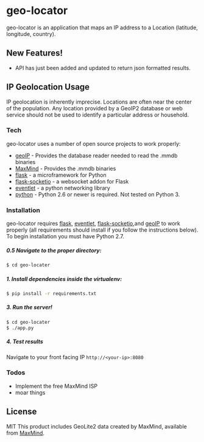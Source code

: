 # geo-locator

geo-locator is an application that maps an IP address to a Location (latitude, longitude, country).

## New Features!
  - API has just been added and updated to return json formatted results.

## IP Geolocation Usage
IP geolocation is inherently imprecise. Locations are often near the center of the population. Any location provided by a GeoIP2 database or web service should not be used to identify a particular address or household.
### Tech

geo-locator uses a number of open source projects to work properly:

* [geoIP] - Provides the database reader needed to read the .mmdb binaries
* [MaxMind] - Provides the .mmdb binaries
* [flask] - a microframework for Python
* [flask-socketio] - a websocket addon for Flask
* [eventlet] - a python networking library
* [python](https://www.python.org/download/releases/2.7/) - Python 2.6 or newer is required. Not tested on Python 3.

### Installation

geo-locator requires [flask], [eventlet], [flask-socketio],and [geoIP] to work properly (all requirements should install if you follow the instructions below). To begin installation you must have Python 2.7.

##### 0.5 Navigate to the proper directory:
```sh
$ cd geo-locater
```

##### 1. Install dependencies inside the virtualenv:
```sh
$ pip install -r requirements.txt
```

##### 3. Run the server!
```sh
$ cd geo-locater
$ ./app.py
```

##### 4. Test results
Navigate to your front facing IP `http://<your-ip>:8080`

### Todos


 - Implement the free MaxMind ISP 
 - moar things

License
----
MIT
This product includes GeoLite2 data created by MaxMind, available from [MaxMind].

   [maxmind]: <http://www.maxmind.com>
   [geoip]: <https://github.com/maxmind/GeoIP2-python>
   [flask]: <http://flask.pocoo.org/>
   [virtualenv]: <https://pypi.python.org/pypi/virtualenv>
   [flask-socketio]: <https://flask-socketio.readthedocs.io/en/latest/>
   [eventlet]: <http://eventlet.net/>
